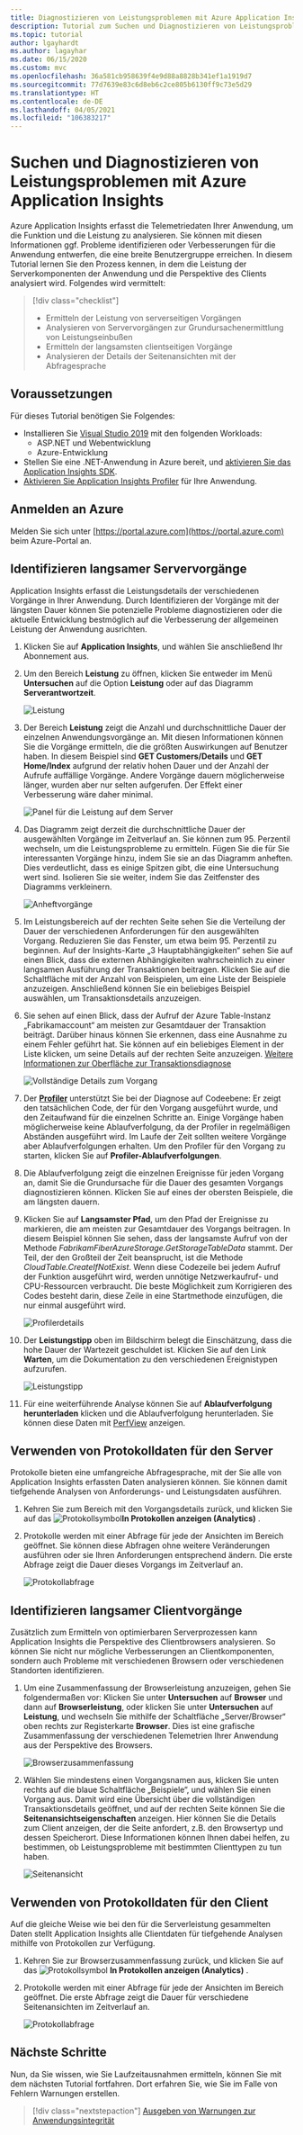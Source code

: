 ```yaml
---
title: Diagnostizieren von Leistungsproblemen mit Azure Application Insights | Microsoft-Dokumentation
description: Tutorial zum Suchen und Diagnostizieren von Leistungsproblemen in Ihrer Anwendung mithilfe von Azure Application Insights
ms.topic: tutorial
author: lgayhardt
ms.author: lagayhar
ms.date: 06/15/2020
ms.custom: mvc
ms.openlocfilehash: 36a581cb958639f4e9d88a8828b341ef1a1919d7
ms.sourcegitcommit: 77d7639e83c6d8eb6c2ce805b6130ff9c73e5d29
ms.translationtype: HT
ms.contentlocale: de-DE
ms.lasthandoff: 04/05/2021
ms.locfileid: "106383217"
---
```

# <a name="find-and-diagnose-performance-issues-with-azure-application-insights"></a>Suchen und Diagnostizieren von Leistungsproblemen mit Azure Application Insights

Azure Application Insights erfasst die Telemetriedaten Ihrer Anwendung, um die Funktion und die Leistung zu analysieren.  Sie können mit diesen Informationen ggf. Probleme identifizieren oder Verbesserungen für die Anwendung entwerfen, die eine breite Benutzergruppe erreichen.  In diesem Tutorial lernen Sie den Prozess kennen, in dem die Leistung der Serverkomponenten der Anwendung und die Perspektive des Clients analysiert wird.  Folgendes wird vermittelt:

> [!div class="checklist"]
> * Ermitteln der Leistung von serverseitigen Vorgängen
> * Analysieren von Servervorgängen zur Grundursachenermittlung von Leistungseinbußen
> * Ermitteln der langsamsten clientseitigen Vorgänge
> * Analysieren der Details der Seitenansichten mit der Abfragesprache


## <a name="prerequisites"></a>Voraussetzungen

Für dieses Tutorial benötigen Sie Folgendes:

- Installieren Sie [Visual Studio 2019](https://www.visualstudio.com/downloads/) mit den folgenden Workloads:
    - ASP.NET und Webentwicklung
    - Azure-Entwicklung
- Stellen Sie eine .NET-Anwendung in Azure bereit, und [aktivieren Sie das Application Insights SDK](../app/asp-net.md).
- [Aktivieren Sie Application Insights Profiler](../app/profiler.md#installation) für Ihre Anwendung.

## <a name="log-in-to-azure"></a>Anmelden an Azure
Melden Sie sich unter [https://portal.azure.com](https://portal.azure.com) beim Azure-Portal an.

## <a name="identify-slow-server-operations"></a>Identifizieren langsamer Servervorgänge
Application Insights erfasst die Leistungsdetails der verschiedenen Vorgänge in Ihrer Anwendung. Durch Identifizieren der Vorgänge mit der längsten Dauer können Sie potenzielle Probleme diagnostizieren oder die aktuelle Entwicklung bestmöglich auf die Verbesserung der allgemeinen Leistung der Anwendung ausrichten.

1. Klicken Sie auf **Application Insights**, und wählen Sie anschließend Ihr Abonnement aus.  
1. Um den Bereich **Leistung** zu öffnen, klicken Sie entweder im Menü **Untersuchen** auf die Option **Leistung** oder auf das Diagramm **Serverantwortzeit**.

    ![Leistung](media/tutorial-performance/1-overview.png)

2. Der Bereich **Leistung** zeigt die Anzahl und durchschnittliche Dauer der einzelnen Anwendungsvorgänge an.  Mit diesen Informationen können Sie die Vorgänge ermitteln, die die größten Auswirkungen auf Benutzer haben. In diesem Beispiel sind **GET Customers/Details** und **GET Home/Index** aufgrund der relativ hohen Dauer und der Anzahl der Aufrufe auffällige Vorgänge.  Andere Vorgänge dauern möglicherweise länger, wurden aber nur selten aufgerufen. Der Effekt einer Verbesserung wäre daher minimal.  

    ![Panel für die Leistung auf dem Server](media/tutorial-performance/2-server-operations.png)

3. Das Diagramm zeigt derzeit die durchschnittliche Dauer der ausgewählten Vorgänge im Zeitverlauf an. Sie können zum 95. Perzentil wechseln, um die Leistungsprobleme zu ermitteln. Fügen Sie die für Sie interessanten Vorgänge hinzu, indem Sie sie an das Diagramm anheften.  Dies verdeutlicht, dass es einige Spitzen gibt, die eine Untersuchung wert sind.  Isolieren Sie sie weiter, indem Sie das Zeitfenster des Diagramms verkleinern.

    ![Anheftvorgänge](media/tutorial-performance/3-server-operations-95th.png)

4.  Im Leistungsbereich auf der rechten Seite sehen Sie die Verteilung der Dauer der verschiedenen Anforderungen für den ausgewählten Vorgang.  Reduzieren Sie das Fenster, um etwa beim 95. Perzentil zu beginnen. Auf der Insights-Karte „3 Hauptabhängigkeiten“ sehen Sie auf einen Blick, dass die externen Abhängigkeiten wahrscheinlich zu einer langsamen Ausführung der Transaktionen beitragen.  Klicken Sie auf die Schaltfläche mit der Anzahl von Beispielen, um eine Liste der Beispiele anzuzeigen. Anschließend können Sie ein beliebiges Beispiel auswählen, um Transaktionsdetails anzuzeigen.

5.  Sie sehen auf einen Blick, dass der Aufruf der Azure Table-Instanz „Fabrikamaccount“ am meisten zur Gesamtdauer der Transaktion beiträgt. Darüber hinaus können Sie erkennen, dass eine Ausnahme zu einem Fehler geführt hat. Sie können auf ein beliebiges Element in der Liste klicken, um seine Details auf der rechten Seite anzuzeigen. [Weitere Informationen zur Oberfläche zur Transaktionsdiagnose](../app/transaction-diagnostics.md)

    ![Vollständige Details zum Vorgang](media/tutorial-performance/4-end-to-end.png)
    

6.  Der [**Profiler**](../app/profiler-overview.md) unterstützt Sie bei der Diagnose auf Codeebene: Er zeigt den tatsächlichen Code, der für den Vorgang ausgeführt wurde, und den Zeitaufwand für die einzelnen Schritte an. Einige Vorgänge haben möglicherweise keine Ablaufverfolgung, da der Profiler in regelmäßigen Abständen ausgeführt wird.  Im Laufe der Zeit sollten weitere Vorgänge aber Ablaufverfolgungen erhalten.  Um den Profiler für den Vorgang zu starten, klicken Sie auf **Profiler-Ablaufverfolgungen**.
5.  Die Ablaufverfolgung zeigt die einzelnen Ereignisse für jeden Vorgang an, damit Sie die Grundursache für die Dauer des gesamten Vorgangs diagnostizieren können.  Klicken Sie auf eines der obersten Beispiele, die am längsten dauern.
6.  Klicken Sie auf **Langsamster Pfad**, um den Pfad der Ereignisse zu markieren, die am meisten zur Gesamtdauer des Vorgangs beitragen.  In diesem Beispiel können Sie sehen, dass der langsamste Aufruf von der Methode *FabrikamFiberAzureStorage.GetStorageTableData* stammt. Der Teil, der den Großteil der Zeit beansprucht, ist die Methode *CloudTable.CreateIfNotExist*. Wenn diese Codezeile bei jedem Aufruf der Funktion ausgeführt wird, werden unnötige Netzwerkaufruf- und CPU-Ressourcen verbraucht. Die beste Möglichkeit zum Korrigieren des Codes besteht darin, diese Zeile in eine Startmethode einzufügen, die nur einmal ausgeführt wird.

    ![Profilerdetails](media/tutorial-performance/5-hot-path.png)

7.  Der **Leistungstipp** oben im Bildschirm belegt die Einschätzung, dass die hohe Dauer der Wartezeit geschuldet ist.  Klicken Sie auf den Link **Warten**, um die Dokumentation zu den verschiedenen Ereignistypen aufzurufen.

    ![Leistungstipp](media/tutorial-performance/6-perf-tip.png)

8.   Für eine weiterführende Analyse können Sie auf **Ablaufverfolgung herunterladen** klicken und die Ablaufverfolgung herunterladen. Sie können diese Daten mit [PerfView](https://github.com/Microsoft/perfview#perfview-overview) anzeigen.

## <a name="use-logs-data-for-server"></a>Verwenden von Protokolldaten für den Server
 Protokolle bieten eine umfangreiche Abfragesprache, mit der Sie alle von Application Insights erfassten Daten analysieren können. Sie können damit tiefgehende Analysen von Anforderungs- und Leistungsdaten ausführen.

1. Kehren Sie zum Bereich mit den Vorgangsdetails zurück, und klicken Sie auf das ![Protokollsymbol](media/tutorial-performance/app-viewinlogs-icon.png)**In Protokollen anzeigen (Analytics)** .

2. Protokolle werden mit einer Abfrage für jede der Ansichten im Bereich geöffnet.  Sie können diese Abfragen ohne weitere Veränderungen ausführen oder sie Ihren Anforderungen entsprechend ändern.  Die erste Abfrage zeigt die Dauer dieses Vorgangs im Zeitverlauf an.

    ![Protokollabfrage](media/tutorial-performance/7-request-time-logs.png)


## <a name="identify-slow-client-operations"></a>Identifizieren langsamer Clientvorgänge
Zusätzlich zum Ermitteln von optimierbaren Serverprozessen kann Application Insights die Perspektive des Clientbrowsers analysieren.  So können Sie nicht nur mögliche Verbesserungen an Clientkomponenten, sondern auch Probleme mit verschiedenen Browsern oder verschiedenen Standorten identifizieren.

1. Um eine Zusammenfassung der Browserleistung anzuzeigen, gehen Sie folgendermaßen vor: Klicken Sie unter **Untersuchen** auf **Browser** und dann auf **Browserleistung**, oder klicken Sie unter **Untersuchen** auf **Leistung**, und wechseln Sie mithilfe der Schaltfläche „Server/Browser“ oben rechts zur Registerkarte **Browser**. Dies ist eine grafische Zusammenfassung der verschiedenen Telemetrien Ihrer Anwendung aus der Perspektive des Browsers.

    ![Browserzusammenfassung](media/tutorial-performance/8-browser.png)

2. Wählen Sie mindestens einen Vorgangsnamen aus, klicken Sie unten rechts auf die blaue Schaltfläche „Beispiele“, und wählen Sie einen Vorgang aus. Damit wird eine Übersicht über die vollständigen Transaktionsdetails geöffnet, und auf der rechten Seite können Sie die **Seitenansichtseigenschaften** anzeigen. Hier können Sie die Details zum Client anzeigen, der die Seite anfordert, z.B. den Browsertyp und dessen Speicherort. Diese Informationen können Ihnen dabei helfen, zu bestimmen, ob Leistungsprobleme mit bestimmten Clienttypen zu tun haben.

    ![Seitenansicht](media/tutorial-performance/9-page-view-properties.png)

## <a name="use-logs-data-for-client"></a>Verwenden von Protokolldaten für den Client
Auf die gleiche Weise wie bei den für die Serverleistung gesammelten Daten stellt Application Insights alle Clientdaten für tiefgehende Analysen mithilfe von Protokollen zur Verfügung.

1. Kehren Sie zur Browserzusammenfassung zurück, und klicken Sie auf das ![Protokollsymbol](media/tutorial-performance/app-viewinlogs-icon.png) **In Protokollen anzeigen (Analytics)** .

2. Protokolle werden mit einer Abfrage für jede der Ansichten im Bereich geöffnet. Die erste Abfrage zeigt die Dauer für verschiedene Seitenansichten im Zeitverlauf an.

    ![Protokollabfrage](media/tutorial-performance/10-page-view-logs.png)

## <a name="next-steps"></a>Nächste Schritte
Nun, da Sie wissen, wie Sie Laufzeitausnahmen ermitteln, können Sie mit dem nächsten Tutorial fortfahren. Dort erfahren Sie, wie Sie im Falle von Fehlern Warnungen erstellen.

> [!div class="nextstepaction"]
> [Ausgeben von Warnungen zur Anwendungsintegrität](./tutorial-alert.md)

